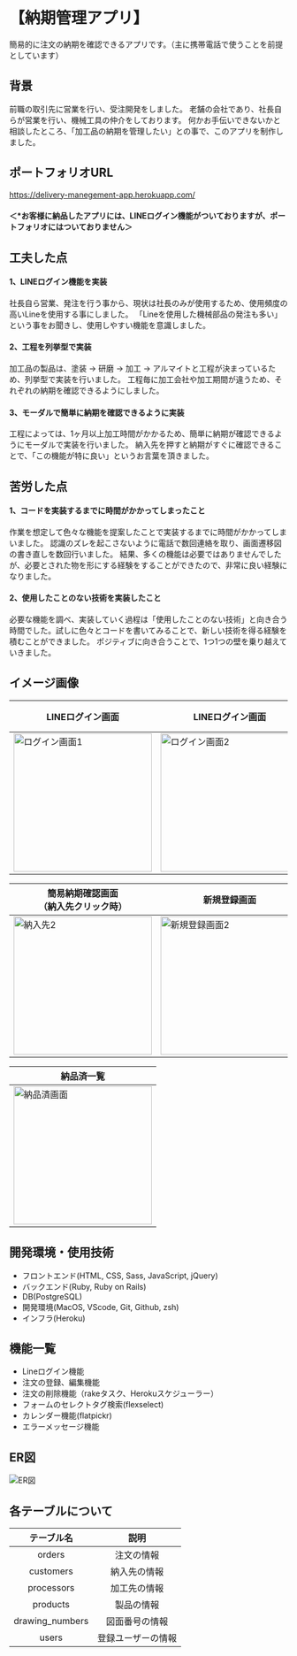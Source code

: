 # 【納期管理アプリ】  
簡易的に注文の納期を確認できるアプリです。（主に携帯電話で使うことを前提としています）

## 背景
前職の取引先に営業を行い、受注開発をしました。
老舗の会社であり、社長自らが営業を行い、機械工具の仲介をしております。
何かお手伝いできないかと相談したところ、「加工品の納期を管理したい」との事で、このアプリを制作しました。

## ポートフォリオURL
https://delivery-manegement-app.herokuapp.com/

#### ＜*お客様に納品したアプリには、LINEログイン機能がついておりますが、ポートフォリオにはついておりません＞

## 工夫した点
#### 1、LINEログイン機能を実装
社長自ら営業、発注を行う事から、現状は社長のみが使用するため、使用頻度の高いLineを使用する事にしました。
「Lineを使用した機械部品の発注も多い」という事をお聞きし、使用しやすい機能を意識しました。

#### 2、工程を列挙型で実装
加工品の製品は、塗装 → 研磨 → 加工 → アルマイトと工程が決まっているため、列挙型で実装を行いました。
工程毎に加工会社や加工期間が違うため、それぞれの納期を確認できるようにしました。

#### 3、モーダルで簡単に納期を確認できるように実装
工程によっては、1ヶ月以上加工時間がかかるため、簡単に納期が確認できるようにモーダルで実装を行いました。
納入先を押すと納期がすぐに確認できることで、「この機能が特に良い」というお言葉を頂きました。

## 苦労した点　　　
#### 1、コードを実装するまでに時間がかかってしまったこと
作業を想定して色々な機能を提案したことで実装するまでに時間がかかってしまいました。
認識のズレを起こさないように電話で数回連絡を取り、画面遷移図の書き直しを数回行いました。
結果、多くの機能は必要ではありませんでしたが、必要とされた物を形にする経験をすることができたので、非常に良い経験になりました。

#### 2、使用したことのない技術を実装したこと
必要な機能を調べ、実装していく過程は「使用したことのない技術」と向き合う時間でした。試しに色々とコードを書いてみることで、新しい技術を得る経験を積むことができました。
ポジティブに向き合うことで、1つ1つの壁を乗り越えていきました。

## イメージ画像
|LINEログイン画面|LINEログイン画面|LINEアカウントログイン画面|トップページ<br />（加工納入先一覧）|
|---|---|---|---|
|<img width="250" alt="ログイン画面1" src="https://user-images.githubusercontent.com/59526478/123964733-b78f5580-d9ee-11eb-93a5-f114c1862919.png">|<img width="250" alt="ログイン画面2" src="https://user-images.githubusercontent.com/59526478/123964762-c0802700-d9ee-11eb-8c41-141842f7cad9.png">|<img width="250" alt="ログイン画面(LINE)" src="https://user-images.githubusercontent.com/59526478/123963079-13f17580-d9ed-11eb-861a-8c9318cda928.png">|<img width="250" alt="納入先1 " src="https://user-images.githubusercontent.com/59526478/123967892-b57ac600-d9f1-11eb-9d91-d9801fee8f4f.png">|

|簡易納期確認画面<br />（納入先クリック時）|新規登録画面|詳細画面|編集画面<br />（工程編集時）|
|---|---|---|---|
|<img width="250" alt="納入先2" src="https://user-images.githubusercontent.com/59526478/123967899-b6abf300-d9f1-11eb-9344-32e04c226313.png">|<img width="250" alt="新規登録画面2" src="https://user-images.githubusercontent.com/59526478/123965075-0e952a80-d9ef-11eb-8fc3-42aefbf3436f.png">|<img width="250" alt="詳細画面" src="https://user-images.githubusercontent.com/59526478/123964991-fe7d4b00-d9ee-11eb-990a-13d7943712c7.png">|<img width="250" alt="編集画面1" src="https://user-images.githubusercontent.com/59526478/123973116-71d68b00-d9f6-11eb-96e9-7622448b762b.png">|

|納品済一覧|
|---|
|<img width="250" alt="納品済画面" src="https://user-images.githubusercontent.com/59526478/123965853-d6421c00-d9ef-11eb-956b-bac7a33c6c40.png">|

## 開発環境・使用技術
- フロントエンド(HTML, CSS, Sass, JavaScript, jQuery)
- バックエンド(Ruby, Ruby on Rails)
- DB(PostgreSQL)
- 開発環境(MacOS, VScode, Git, Github, zsh)
- インフラ(Heroku)

## 機能一覧
- Lineログイン機能
- 注文の登録、編集機能
- 注文の削除機能（rakeタスク、Herokuスケジューラー）
- フォームのセレクトタグ検索(flexselect)
- カレンダー機能(flatpickr)
- エラーメッセージ機能

## ER図
![ER図](https://user-images.githubusercontent.com/59526478/123907811-6f9e0d80-d9b1-11eb-88e1-ab4a5c03de94.png)

## 各テーブルについて
| テーブル名 | 説明 |
| :---: | :---: | 
| orders | 注文の情報 |
| customers | 納入先の情報 |
| processors | 加工先の情報 |
| products | 製品の情報 |
| drawing_numbers | 図面番号の情報 |
| users | 登録ユーザーの情報 |
